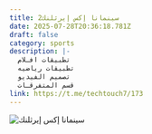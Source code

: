 ```yaml
---
title: 2سينمانا إكس إيرثلنك
date: 2025-07-28T20:36:18.781Z
draft: false
category: sports
description: |-
  تطبيقات افـلام
  تطبيقات رياضيه
  تصميم الفيديو
  قسم المتفرقـات
link: https://t.me/techtouch7/173
---
```

![سينمانا إكس إيرثلنك](/images/uploads/1000109398.jpg "Cinemana X ايرثلنك")